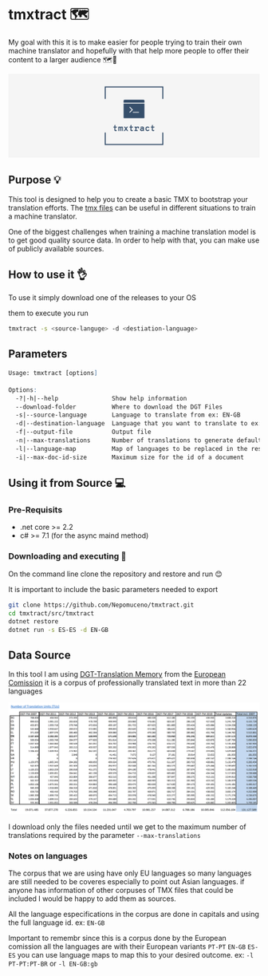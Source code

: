 # tmxtract 🗺

My goal with this it is to make easier for people trying to train their own machine translator and hopefully with that help more people to offer their content to a larger audience 🗺🌟

![Translation unites](./assets/header_photo.png)

## Purpose 💡

This tool is designed to help you to create a basic TMX to bootstrap your translation efforts.
The [tmx files]() can be useful in different situations to train a machine translator.

One of the biggest challenges when training a machine translation model is to get good quality source data. In order to help with that, you can make use of publicly available sources.

## How to use it 👌

To use it simply download one of the releases to your OS

them to execute you run

```sh
tmxtract -s <source-languge> -d <destiation-language>
```

## Parameters

```apache
Usage: tmxtract [options]

Options:
  -?|-h|--help               Show help information
  --download-folder          Where to download the DGT Files
  -s|--source-language       Language to translate from ex: EN-GB
  -d|--destination-language  Language that you want to translate to ex: ES-ES
  -f|--output-file           Output file
  -n|--max-translations      Number of translations to generate default:100000
  -l|--language-map          Map of languages to be replaced in the resulting doc can be used multiple times Ex: -l ES-ES:es -l EN-UK:en
  -i|--max-doc-id-size       Maximum size for the id of a document
```

## Using it from Source 💻

### Pre-Requisits

- .net core >= 2.2
- c# >= 7.1 (for the async maind method)

### Downloading and executing 💾

On the command line clone the repository and restore and run 😊

It is important to include the basic parameters needed to export

```bash
git clone https://github.com/Nepomuceno/tmxtract.git
cd tmxtract/src/tmxtract
dotnet restore
dotnet run -s ES-ES -d EN-GB
```

## Data Source

In this tool I am using [DGT-Translation Memory](https://ec.europa.eu/jrc/en/language-technologies/dgt-translation-memory) from the [European Comission](https://ec.europa.eu/commission/index_en) it is a corpus of professionally translated text in more than 22 languages

![Translation unites](./assets/tu.png)

I download only the files needed until we get to the maximum number of translations required by the parameter `--max-translations`

### Notes on languages

The corpus that we are using have only EU languages so many languages are still needed to be coveres especially to point out Asian languages. if anyone has information of other corpuses of TMX files that could be included I would be happy to add them as sources.

All the language especifications in the corpus are done in capitals and using the full language id. ex: `EN-GB`

Important to remembr since this is a corpus done by the European comission all the languages are with their European variants `PT-PT` `EN-GB` `ES-ES` you can use language maps to map this to your desired outcome. ex: `-l PT-PT:PT-BR` or `-l EN-GB:gb`
